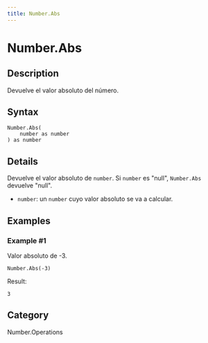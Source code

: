 ```yaml
---
title: Number.Abs
---
```


# Number.Abs


## Description

Devuelve el valor absoluto del número.


## Syntax

```powerquery
Number.Abs(
    number as number
) as number
```


## Details

Devuelve el valor absoluto de <code>number</code>. Si <code>number</code> es "null", <code>Number.Abs</code> devuelve "null".    <ul>        <li><code>number</code>: un <code>number</code> cuyo valor absoluto se va a calcular.</li>      </ul>


## Examples

### Example #1 
Valor absoluto de -3.
```powerquery
Number.Abs(-3)
```

Result: 
```powerquery
3
```




## Category
Number.Operations
